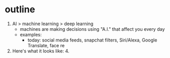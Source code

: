 # outline
1. AI > machine learning > deep learning
	- machines are making decisions using "A.I." that affect you every day
	- examples:
		- today: social media feeds, snapchat filters, Siri/Alexa, Google Translate, face re
2. Here's what it looks like:
	4.



<!--stackedit_data:
eyJoaXN0b3J5IjpbNjAzMjM1MDU3LC0xNTM0OTkwNjQ0LDIwND
AyOTc2MjJdfQ==
-->